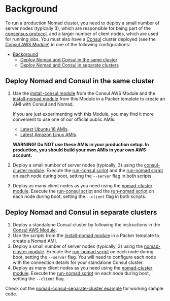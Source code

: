 # Background

To run a production Nomad cluster, you need to deploy a small number of server nodes (typically 3), which are responsible
for being part of the [consensus protocol](https://www.nomadproject.io/docs/internals/consensus.html), and a larger
number of client nodes, which are used for running jobs. You must also have a [Consul](https://www.consul.io/) cluster
deployed (see the [Consul AWS Module](https://github.com/hashicorp/terraform-aws-consul)) in one of the following
configurations:

- [Background](#background)
  - [Deploy Nomad and Consul in the same cluster](#deploy-nomad-and-consul-in-the-same-cluster)
  - [Deploy Nomad and Consul in separate clusters](#deploy-nomad-and-consul-in-separate-clusters)


## Deploy Nomad and Consul in the same cluster

1. Use the [install-consul
   module](/modules/install-consul) from the Consul AWS
   Module and the [install-nomad module](/modules/install-nomad) from this Module in a Packer template to create
   an AMI with Consul and Nomad.

   If you are just experimenting with this Module, you may find it more convenient to use one of our official public AMIs:
   - [Latest Ubuntu 16 AMIs](/_docs/ubuntu16-ami-list.md).
   - [Latest Amazon Linux AMIs](/_docs/amazon-linux-ami-list.md).

   **WARNING! Do NOT use these AMIs in your production setup. In production, you should build your own AMIs in your own
   AWS account.**

2. Deploy a small number of server nodes (typically, 3) using the [consul-cluster
   module](/modules/consul-cluster). Execute the
   [run-consul script](/modules/run-consul) and the
   [run-nomad script](/modules/run-nomad) on each node during boot, setting the `--server` flag in both
   scripts.
3. Deploy as many client nodes as you need using the [nomad-cluster module](/modules/nomad-cluster). Execute the
   [run-consul script](/modules/run-consul) and the
   [run-nomad script](/modules/run-nomad) on each node during boot, setting the `--client` flag in both
   scripts.

## Deploy Nomad and Consul in separate clusters

1. Deploy a standalone Consul cluster by following the instructions in the [Consul AWS
   Module](https://github.com/hashicorp/terraform-aws-consul).
2. Use the scripts from the [install-nomad module](/master/modules/install-nomad) in a Packer template to create a Nomad AMI.
3. Deploy a small number of server nodes (typically, 3) using the [nomad-cluster module](/modules/nomad). Execute the
   [run-nomad script](/modules/run-nomad) on each node during boot, setting the `--server` flag. You will
   need to configure each node with the connection details for your standalone Consul cluster.
4. Deploy as many client nodes as you need using the [nomad-cluster module](/modules/nomad). Execute the
   [run-nomad script](/modules/run-nomad) on each node during boot, setting the `--client` flag.

Check out the [nomad-consul-separate-cluster example](/examples/nomad-consul-separate-cluster) for working
sample code.
